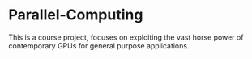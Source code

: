 # Parallel-Computing
This is a course project, focuses on exploiting the vast horse power of contemporary GPUs for general purpose applications.


